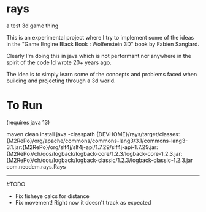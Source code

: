 # rays
a test 3d game thing

This is an experimental project where I try to implement some of the ideas in the "Game Engine Black Book : Wolfenstein 3D" book by Fabien Sanglard.

Clearly I'm doing this in java which is not performant nor anywhere in the spirit of the code Id wrote 20+ years ago.

The idea is to simply learn some of the concepts and problems faced when building and projecting through a 3d world.

# To Run

(requires java 13)

maven clean install
java -classpath {DEVHOME}/rays/target/classes:{M2RePo}/org/apache/commons/commons-lang3/3.1/commons-lang3-3.1.jar:{M2RePo}/org/slf4j/slf4j-api/1.7.29/slf4j-api-1.7.29.jar:{M2RePo}/ch/qos/logback/logback-core/1.2.3/logback-core-1.2.3.jar:{M2RePo}/ch/qos/logback/logback-classic/1.2.3/logback-classic-1.2.3.jar com.neodem.rays.Rays


--- 
#TODO

- Fix fisheye calcs for distance
- Fix movement! Right now it doesn't track as expected
